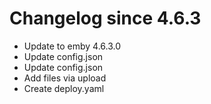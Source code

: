 # Changelog since 4.6.3
- Update to emby 4.6.3.0 
- Update config.json 
- Update config.json 
- Add files via upload 
- Create deploy.yaml 
